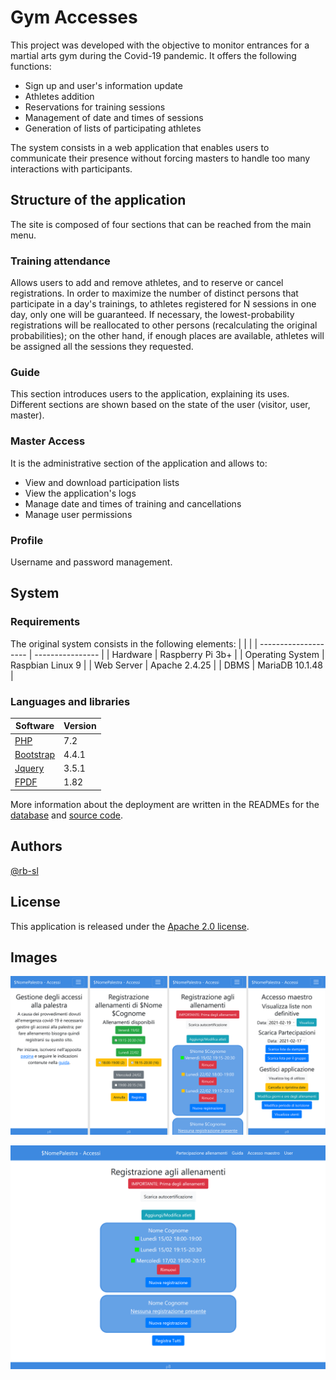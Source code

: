 # Gym Accesses
This project was developed with the objective to monitor entrances for a martial arts gym during the Covid-19 pandemic. It offers the following functions:

* Sign up and user's information update
* Athletes addition
* Reservations for training sessions
* Management of date and times of sessions
* Generation of lists of participating athletes

The system consists in a web application that enables users to communicate their presence without forcing masters to handle too many interactions with participants.

## Structure of the application
The site is composed of four sections that can be reached from the main menu.

### Training attendance
Allows users to add and remove athletes, and to reserve or cancel registrations. In order to maximize the number of distinct persons that participate in a day's trainings, to athletes registered for N sessions in one day, only one will be guaranteed.
If necessary, the lowest-probability registrations will be reallocated to other persons (recalculating the original probabilities); on the other hand, if enough places are available, athletes will be assigned all the sessions they requested.

### Guide
This section introduces users to the application, explaining its uses. Different sections are shown based on the state of the user (visitor, user, master).

### Master Access
It is the administrative section of the application and allows to:
* View and download participation lists
* View the application's logs
* Manage date and times of training and cancellations
* Manage user permissions

### Profile
Username and password management.

## System
### Requirements
The original system consists in the following elements:
|                      |                  |
| -------------------- | ---------------- |
| Hardware             | Raspberry Pi 3b+ |
| Operating System     | Raspbian Linux 9 |
| Web Server           | Apache 2.4.25    |
| DBMS                 | MariaDB 10.1.48  |


### Languages and libraries
| Software                               | Version  |
| -------------------------------------- | -------- |
| [PHP](https://www.php.net/)            | 7.2      |
| [Bootstrap](https://getbootstrap.com/) | 4.4.1    |
| [Jquery](https://jquery.com/)          | 3.5.1    |
| [FPDF](http://www.fpdf.org/)           | 1.82     |

More information about the deployment are written in the READMEs for the [database](database/README-en.md) and [source code](src/README-en.md).

## Authors
[@rb-sl](https://github.com/rb-sl)

## License
This application is released under the [Apache 2.0 license](LICENSE).

## Images
![Mobile Register](images/mobile.png)

![Register](images/register.png)